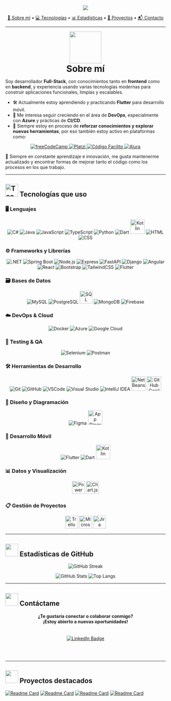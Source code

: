 <p align="center">
  <img src="https://readme-typing-svg.herokuapp.com?font=Fira+Code&size=40&pause=1000&color=00C9FF&center=true&vCenter=true&width=1000&lines=%F0%9F%91%8B+Hola%2C+soy+Emerson+Blanco!;Desarrollador+Full-Stack+%F0%9F%92%BB;Fan+del+frontend+%F0%9F%96%A5%EF%B8%8F+y+backend+%F0%9F%94%A5;Bienvenido+a+mi+mundo+de+c%C3%B3digo+%F0%9F%92%80" />
</p>

<p align="center">
  <a href="#about">👤 Sobre mí</a> •
  <a href="#technologies">💻 Tecnologías</a> •
  <a href="#stats">📊 Estadísticas</a> •
  <a href="#projects">🚀 Proyectos</a> •
  <a href="#contact">📬 Contacto</a>
</p>

---

<div align="center">
  <img src="https://media3.giphy.com/media/v1.Y2lkPTc5MGI3NjExeG5qc2J1ZXR6aGxpdG1hbHNkYnZlcWxuc2doZzRhMGZlYmo0aTR4NSZlcD12MV9pbnRlcm5hbF9naWZfYnlfaWQmY3Q9cw/SHjOSDkKZ18qOHA5B5/giphy.gif" width="100" />
  <h1 style="margin: 0;" id="about">Sobre mí</h1>
</div>

Soy desarrollador **Full-Stack**, con conocimientos tanto en **frontend** como en **backend**, y experiencia usando varias tecnologías modernas para construir aplicaciones funcionales, limpias y escalables.

- 🛠️ Actualmente estoy aprendiendo y practicando **Flutter** para desarrollo móvil.
- 🚀 Me interesa seguir creciendo en el área de **DevOps**, especialmente con **Azure** y prácticas de **CI/CD**.
- 🔁 Siempre estoy en proceso de **reforzar conocimientos y explorar nuevas herramientas**, por eso también estoy activo en plataformas como:

<p align="center">
  <a href="https://www.freecodecamp.org/eblanco17" target="_blank">
    <img src="https://img.shields.io/badge/freeCodeCamp-27273D?style=for-the-badge&logo=freecodecamp&logoColor=green" alt="freeCodeCamp" title="freeCodeCamp profile" />
  </a>
  <a href="https://platzi.com/p/e.blanco017/" target="_blank">
    <img src="https://img.shields.io/badge/Platzi-98CA3F?style=for-the-badge&logo=platzi&logoColor=white" alt="Platzi" title="Platzi profile" />
  </a>
  <a href="https://codigofacilito.com/usuarios/eblanco017" target="_blank">
    <img src="https://img.shields.io/badge/Código%20Facilito-282828?style=for-the-badge&logoColor=white" alt="Código Facilito" title="Código Facilito profile" />
  </a>
  <a href="https://app.aluracursos.com/user/eblanco017" target="_blank">
    <img src="https://img.shields.io/badge/Alura-1E4B66?style=for-the-badge&logoColor=white" alt="Alura" title="Alura profile" />
  </a>
</p>

📌 Siempre en constante aprendizaje e innovación, me gusta mantenerme actualizado y encontrar formas de mejorar tanto el código como los procesos en los que trabajo.

---

<span id="technologies"></span>

## <img src="https://media.giphy.com/media/l3vR85PnGsBwu1PFK/giphy.gif" width="40" alt="Tech gif" /> Tecnologías que uso

### 🖥️ Lenguajes

<p align="center">
  <img src="https://skillicons.dev/icons?i=cs" alt="C#" title="C#" />
  <img src="https://skillicons.dev/icons?i=java" alt="Java" title="Java" />
  <img src="https://skillicons.dev/icons?i=js" alt="JavaScript" title="JavaScript" />
  <img src="https://skillicons.dev/icons?i=ts" alt="TypeScript" title="TypeScript" />
  <img src="https://skillicons.dev/icons?i=python" alt="Python" title="Python" />
  <img src="https://skillicons.dev/icons?i=dart" alt="Dart" title="Dart" />
  <img src="https://cdn.simpleicons.org/kotlin/7F52FF" alt="Kotlin" height="45" title="Kotlin" />
  <img src="https://skillicons.dev/icons?i=html" alt="HTML" title="HTML5" />
  <img src="https://skillicons.dev/icons?i=css" alt="CSS" title="CSS" />
</p>

### ⚙️ Frameworks y Librerías

<p align="center">
  <img src="https://skillicons.dev/icons?i=dotnet" alt=".NET" title=".NET" />
  <img src="https://skillicons.dev/icons?i=spring" alt="Spring Boot" title="Spring Framework" />
  <img src="https://skillicons.dev/icons?i=nodejs" alt="Node.js" title="NodeJS" />
  <img src="https://skillicons.dev/icons?i=express" alt="Express" title="ExpressJS" />
  <img src="https://skillicons.dev/icons?i=fastapi" alt="FastAPI" title="FastAPI" />
  <img src="https://skillicons.dev/icons?i=django" alt="Django" title="Django" />
  <img src="https://skillicons.dev/icons?i=angular" alt="Angular" title="Angular" />
  <img src="https://skillicons.dev/icons?i=react" alt="React" title="React" />
  <img src="https://skillicons.dev/icons?i=bootstrap" alt="Bootstrap" title="Bootstrap" />
  <img src="https://skillicons.dev/icons?i=tailwind" alt="TailwindCSS" title="TailwindCSS" />
  <img src="https://skillicons.dev/icons?i=flutter" alt="Flutter" title="Flutter" />
</p>

### 🗃️ Bases de Datos

<p align="center">
  <img src="https://skillicons.dev/icons?i=mysql" alt="MySQL" title="MySQL" />
  <img src="https://skillicons.dev/icons?i=postgres" alt="PostgreSQL" title="PostgreSQL" />
  <img src="https://cdn.jsdelivr.net/gh/devicons/devicon/icons/microsoftsqlserver/microsoftsqlserver-plain.svg" alt="SQL Server" height="40" title="SQL Server" />
  <img src="https://skillicons.dev/icons?i=mongodb" alt="MongoDB" title="MongoDB" />
  <img src="https://skillicons.dev/icons?i=firebase" alt="Firebase" title="Firebase" />
</p>

### ☁️ DevOps & Cloud

<p align="center">
  <img src="https://skillicons.dev/icons?i=docker" alt="Docker" title="Docker" />
  <img src="https://skillicons.dev/icons?i=azure" alt="Azure" title="Azure" />
  <img src="https://skillicons.dev/icons?i=gcp" alt="Google Cloud" title="Google Cloud" />
</p>

### 🧪 Testing & QA

<p align="center">
  <img src="https://skillicons.dev/icons?i=selenium" alt="Selenium" title="Selenium" />
  <img src="https://skillicons.dev/icons?i=postman" alt="Postman" title="Postman" />
</p>

### 🛠️ Herramientas de Desarrollo

<p align="center">
  <img src="https://skillicons.dev/icons?i=git" alt="Git" title="Git"/>
  <img src="https://skillicons.dev/icons?i=github" alt="GitHub" title="GitHub" />
  <img src="https://skillicons.dev/icons?i=vscode" alt="VSCode" title="VSCode" />
  <img src="https://skillicons.dev/icons?i=visualstudio" alt="Visual Studio" title="Visual Studio" />
  <img src="https://skillicons.dev/icons?i=idea" alt="IntelliJ IDEA" title="IntelliJ IDEA" />
  <img src="https://upload.wikimedia.org/wikipedia/commons/9/98/Apache_NetBeans_Logo.svg" alt="NetBeans" height="45" title="NetBeans" />
  <img src="https://cdn.simpleicons.org/githubcopilot/3FB950" alt="GitHub Copilot" height="45" title="GitHub Copilot" />
</p>

### 🎨 Diseño y Diagramación

<p align="center">
  <img src="https://skillicons.dev/icons?i=figma" alt="Figma" title="Figma" />
  <img src="https://cdn.simpleicons.org/diagramsdotnet/F08705" alt="App Diagrams" height="45" title="App Diagrams" />
</p>

### 📲 Desarrollo Móvil

<p align="center">
  <img src="https://skillicons.dev/icons?i=flutter" alt="Flutter" title="Flutter" />
  <img src="https://skillicons.dev/icons?i=dart" alt="Dart" title="Dart" /> 
  <img src="https://cdn.simpleicons.org/kotlin/7F52FF" alt="Kotlin" height="45" title="Kotlin" />
</p>

### 📊 Datos y Visualización

<p align="center">
  <img src="https://cdn.brandfetch.io/idVCtIagXj/w/820/h/820/theme/dark/logo.png?c=1bxid64Mup7aczewSAYMX&t=1741121152421" alt="Power BI" height="40" title="Power BI" />
  <img src="https://cdn.simpleicons.org/chartdotjs/FF6384" alt="Chart.js" height="40" title="Chart.js" />
</p>

### 📋 Gestión de Proyectos

<p align="center">
  <img src="https://cdn.simpleicons.org/trello/0052CC" alt="Trello" height="40" title="Trello" />
  <img src="https://upload.wikimedia.org/wikipedia/commons/9/98/Microsoft_Project_%282019%E2%80%93present%29.svg" alt="Microsoft Project" height="40" title="Microsoft Project" />
  <img src="https://cdn.simpleicons.org/jira/0052CC" alt="Jira" height="40" title="Jira" />
</p>

---

<span id="stats"></span>

## <img src="https://media.giphy.com/media/v1.Y2lkPTc5MGI3NjExbnZpMjJpOGR6dWtxcWtvbjg2dzM0NDNjbXMzM3U1Z3UxNzVyMTN6OCZlcD12MV9zdGlja2Vyc19zZWFyY2gmY3Q9cw/PmdWKodlTy9dKJccrJ/giphy.gif" width="40" /> Estadísticas de GitHub

<p align="center" >
  <img src="https://github-readme-streak-stats.herokuapp.com?user=EBlanco17&theme=codeSTACKr&locale=es&short_numbers=true" alt="GitHub Streak" />
</p>
<p align="center">
  <img src="https://github-readme-stats.vercel.app/api?username=EBlanco17&theme=codeSTACKr&locale=es&show_icons=true&hide_title=true&show=reviews,prs_merged,prs_merged_percentage" alt="GitHub Stats" />
  <img src="https://github-readme-stats.vercel.app/api/top-langs?username=EBlanco17&theme=codeSTACKr&locale=es&layout=compact&langs_count=10&card_width=320&size_weight=0&count_weight=1" alt="Top Langs" />
</p>

---

<span id="contact"></span>

## <img src="https://media.giphy.com/media/ZC3CkcI03G2bWG1P76/giphy.gif?cid=ecf05e47m2vh2fudhjwqk1l4anzmmaogehi6okerkzhh3p9f&ep=v1_stickers_search&rid=giphy.gif&ct=s" width="40" /> Contáctame

<div align="center">

<h4>¿Te gustaría conectar o colaborar conmigo?<br>¡Estoy abierto a nuevas oportunidades!</h4>

<br>

<a href="https://www.linkedin.com/in/emerson-blanco-alfonso/" target="_blank">
  <img src="https://img.shields.io/badge/LinkedIn-0077B5?style=for-the-badge&logo=linkedin&logoColor=white" alt="LinkedIn Badge">
</a>

</div>

<br><br>

---

<span id="projects"></span>

## <img src="https://media4.giphy.com/media/v1.Y2lkPTc5MGI3NjExNTg1ZW93ZWZ1bmsxYXJ6M2g4MDZicmdhbXFmemJtaXpqbzA3NXdqciZlcD12MV9pbnRlcm5hbF9naWZfYnlfaWQmY3Q9cw/6yWkqlLslq4uoVZCsv/giphy.gif" width="40" /> Proyectos destacados

[![Readme Card](https://github-readme-stats.vercel.app/api/pin/?username=EBlanco17&repo=pokemon_search&theme=codeSTACKr)](https://github.com/EBlanco17/pokemon_search)
[![Readme Card](https://github-readme-stats.vercel.app/api/pin/?username=EBlanco17&repo=Challenge-Oracle-ONE&theme=codeSTACKr)](https://github.com/EBlanco17/Challenge-Oracle-ONE)
[![Readme Card](https://github-readme-stats.vercel.app/api/pin/?username=EBlanco17&repo=challenge-one-conversor-latam&theme=codeSTACKr)](https://github.com/EBlanco17/challenge-one-conversor-latam)
[![Readme Card](https://github-readme-stats.vercel.app/api/pin/?username=EBlanco17&repo=challenge-one-alura-hotel-latam&theme=codeSTACKr)](https://github.com/EBlanco17/challenge-one-alura-hotel-latam)
